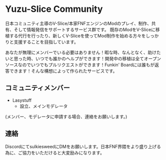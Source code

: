 # Yuzu-Slice Community

日本コミュニティ主導のV-Slice/本家FNFエンジンのModのプレイ、制作、共有、そして情報発信をサポートするサービス群です。
既存のModをV-Sliceに移植する代行を行ったり、新しくV-Sliceを使ってMod制作を始める方々をしっかりと支援することを目指しています。

あなたが無理にメンバーでいる必要はありません！暇な時、なんとなく、助けたいと思った時、いつでも誰かのヘルプができます！開発中の移植は全てオープンソースなのでいつでもプルリクエストができます！Funkin' Boardには誰もが返答できます！そんな構想によって作られたサービスです。

## コミュニティメンバー
- Lasystuff
    - 設立、メインモデレータ

(メンバー、モデレータに申請する場合、連絡をお願いします。)

## 連絡
DiscordにてsulkiesweedにDMをお願いします。日本FNF界隈をより盛り上げる為に、ご協力をいただけると大変励みになります。
